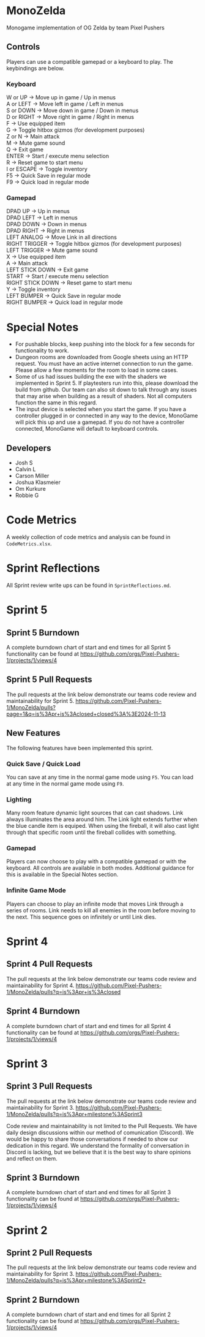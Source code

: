 # MonoZelda
Monogame implementation of OG Zelda by team Pixel Pushers

## Controls
Players can use a compatible gamepad or a keyboard to play. The keybindings are below.

### Keyboard
W or UP -> Move up in game / Up in menus  
A or LEFT -> Move left in game / Left in menus  
S or DOWN -> Move down in game / Down in menus  
D or RIGHT -> Move right in game / Right in menus  
F -> Use equipped item  
G -> Toggle hitbox gizmos (for development purposes)  
Z or N -> Main attack  
M -> Mute game sound  
Q -> Exit game  
ENTER -> Start / execute menu selection  
R -> Reset game to start menu  
I or ESCAPE -> Toggle inventory  
F5 -> Quick Save in regular mode  
F9 -> Quick load in regular mode  

### Gamepad
DPAD UP -> Up in menus  
DPAD LEFT -> Left in menus  
DPAD DOWN -> Down in menus  
DPAD RIGHT -> Right in menus  
LEFT ANALOG -> Move Link in all directions  
RIGHT TRIGGER -> Toggle hitbox gizmos (for development purposes)  
LEFT TRIGGER -> Mute game sound  
X -> Use equipped item  
A -> Main attack  
LEFT STICK DOWN -> Exit game  
START -> Start / execute menu selection  
RIGHT STICK DOWN -> Reset game to start menu  
Y -> Toggle inventory  
LEFT BUMPER -> Quick Save in regular mode  
RIGHT BUMPER -> Quick load in regular mode  


# Special Notes
- For pushable blocks, keep pushing into the block for a few seconds for functionality 
to work.
- Dungeon rooms are downloaded from Google sheets using an HTTP request. You must have an active internet connection to run the game. Please allow a few moments for the room to load in some cases.
- Some of us had issues building the exe with the shaders we implemented in Sprint 5. If playtesters run into this, please download the build from github. Our team can also sit down to talk through any issues that may arise when building as a result of shaders. Not all computers function the same in this regard.
- The input device is selected when you start the game. If you have a controller plugged in or connected in any way to the device, MonoGame will pick this up and use a gamepad. If you do not have a controller connected, MonoGame will default to keyboard controls.

## Developers
- Josh S
- Calvin L
- Carson Miller
- Joshua Klasmeier
- Om Kurkure
- Robbie G

# Code Metrics
A weekly collection of code metrics and analysis can be found in `CodeMetrics.xlsx`.

# Sprint Reflections
All Sprint review write ups can be found in `SprintReflections.md`.

# Sprint 5

## Sprint 5 Burndown
A complete burndown chart of start and end times for all Sprint 5 functionality can be found at
https://github.com/orgs/Pixel-Pushers-1/projects/1/views/4 

## Sprint 5 Pull Requests
The pull requests at the link below demonstrate our teams code review and maintainability for Sprint 5.
https://github.com/Pixel-Pushers-1/MonoZelda/pulls?page=1&q=is%3Apr+is%3Aclosed+closed%3A%3E2024-11-13

## New Features
The following features have been implemented this sprint.

### Quick Save / Quick Load
You can save at any time in the normal game mode using `F5`. You can load at any time in the normal game mode using `F9`.

### Lighting
Many room feature dynamic light sources that can cast shadows. Link always illuminates the area around him. The Link light extends further when the blue candle item is equiped. When using the fireball, it will also cast light through that specific room until the fireball collides with something.

### Gamepad
Players can now choose to play with a compatible gamepad or with the keyboard. All controls are available in both modes. Additional guidance for this is available in the Special Notes section.

### Infinite Game Mode
Players can choose to play an infinite mode that moves Link through a series of rooms. Link needs to kill all enemies in the room before moving to the next. This sequence goes on infinitely or until Link dies.

# Sprint 4

## Sprint 4 Pull Requests
The pull requests at the link below demonstrate our teams code review and maintainability for Sprint 4.
https://github.com/Pixel-Pushers-1/MonoZelda/pulls?q=is%3Apr+is%3Aclosed

## Sprint 4 Burndown
A complete burndown chart of start and end times for all Sprint 4 functionality can be found at
https://github.com/orgs/Pixel-Pushers-1/projects/1/views/4 

# Sprint 3

## Sprint 3 Pull Requests
The pull requests at the link below demonstrate our teams code review and maintainability for Sprint 3.
https://github.com/Pixel-Pushers-1/MonoZelda/pulls?q=is%3Apr+milestone%3ASprint3

Code review and maintainability is not limited to the Pull Requests. We have daily design discussions within our method of comunication (Discord). We would be happy to share those conversations if needed to show our dedication in this regard. We understand the formality of conversation in Discord is lacking, but we believe that it is the best way to share opinions and reflect on them.

## Sprint 3 Burndown
A complete burndown chart of start and end times for all Sprint 3 functionality can be found at
https://github.com/orgs/Pixel-Pushers-1/projects/1/views/4 

# Sprint 2

## Sprint 2 Pull Requests
The pull requests at the link below demonstrate our teams code review and maintainability for Sprint 3.
https://github.com/Pixel-Pushers-1/MonoZelda/pulls?q=is%3Apr+milestone%3ASprint2+

## Sprint 2 Burndown
A complete burndown chart of start and end times for all Sprint 2 functionality can be found at
https://github.com/orgs/Pixel-Pushers-1/projects/1/views/4
